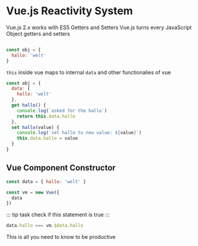 # Vue.js Reactivity System

Vue.js 2.x works with ES5 Getters and Setters
Vue.js turns every JavaScript Object getters and setters

```js

const obj = {
  hallo: 'welt'
}
```

`this` inside vue maps to internal `data` and other functionalies of vue

```js
const obj = {
  data: {
    hallo: 'welt'
  },
  get hallo() {
    console.log(`asked for the hallo`)
    return this.data.hallo
  },
  set hallo(value) {
    console.log(`set hallo to new value: ${value}`)
    this.data.hallo = value
  }
}
```

## Vue Component Constructor

```js
const data = { hallo: 'welt' }

const vm = new Vue({
  data
})

```

::: tip task
check if this statement is true
:::

```js
data.hallo === vm.$data.hallo
```

This is all you need to know to be productive
